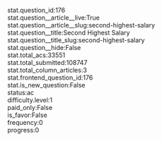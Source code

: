 stat.question_id:176  
stat.question__article__live:True  
stat.question__article__slug:second-highest-salary  
stat.question__title:Second Highest Salary  
stat.question__title_slug:second-highest-salary  
stat.question__hide:False  
stat.total_acs:33551  
stat.total_submitted:108747  
stat.total_column_articles:3  
stat.frontend_question_id:176  
stat.is_new_question:False  
status:ac  
difficulty.level:1  
paid_only:False  
is_favor:False  
frequency:0  
progress:0  
